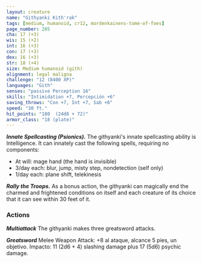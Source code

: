 ```yaml
---
layout: creature
name: "Githyanki Kith'rak"
tags: [medium, humanoid, cr12, mordenkainens-tome-of-foes]
page_number: 205
cha: 17 (+3)
wis: 15 (+2)
int: 16 (+3)
con: 17 (+3)
dex: 16 (+3)
str: 18 (+4)
size: Medium humanoid (gith)
alignment: legal maligna
challenge: "12 (8400 XP)"
languages: "Gith"
senses: "passive Perception 16"
skills: "Intimidation +7, Percepción +6"
saving_throws: "Con +7, Int +7, Sab +6"
speed: "30 ft."
hit_points: "180  (24d8 + 72)"
armor_class: "18 (plate)"
---
```


***Innate Spellcasting (Psionics).*** The githyanki's innate spellcasting ability is Intelligence. It can innately cast the following spells, requiring no components:
* At will: mage hand (the hand is invisible)
* 3/day each: blur, jump, misty step, nondetection (self only)
* 1/day each: plane shift, telekinesis

***Rally the Troops.*** As a bonus action, the githyanki can magically end the charmed and frightened conditions on itself and each creature of its choice that it can see within 30 feet of it.

### Actions

***Multiattack*** The githyanki makes three greatsword attacks.

***Greatsword*** Melee Weapon Attack: +8 al ataque, alcance 5 pies, un objetivo. Impacto: 11 (2d6 + 4) slashing damage plus 17 (5d6) psychic damage.